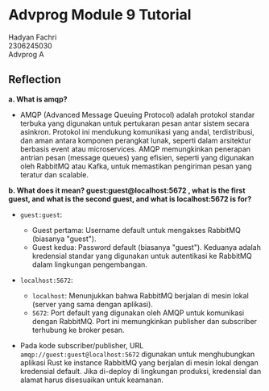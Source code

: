 # Advprog Module 9 Tutorial
Hadyan Fachri\
2306245030\
Advprog A

## Reflection
**a. What is amqp?**
- AMQP (Advanced Message Queuing Protocol) adalah protokol standar terbuka yang digunakan untuk pertukaran pesan antar sistem secara asinkron. Protokol ini mendukung komunikasi yang andal, terdistribusi, dan aman antara komponen perangkat lunak, seperti dalam arsitektur berbasis event atau microservices. AMQP memungkinkan penerapan antrian pesan (message queues) yang efisien, seperti yang digunakan oleh RabbitMQ atau Kafka, untuk memastikan pengiriman pesan yang teratur dan scalable.

**b. What does it mean? guest:guest@localhost:5672 , what is the first guest, and what is the second guest, and what is localhost:5672 is for?**
- `guest:guest`:
    - Guest pertama: Username default untuk mengakses RabbitMQ (biasanya "guest").
    - Guest kedua: Password default (biasanya "guest").
    Keduanya adalah kredensial standar yang digunakan untuk autentikasi ke RabbitMQ dalam lingkungan pengembangan.

- `localhost:5672`:
    - `localhost`: Menunjukkan bahwa RabbitMQ berjalan di mesin lokal (server yang sama dengan aplikasi). 
    - `5672`: Port default yang digunakan oleh AMQP untuk komunikasi dengan RabbitMQ. Port ini memungkinkan publisher dan subscriber terhubung ke broker pesan.

- Pada kode subscriber/publisher, URL `amqp://guest:guest@localhost:5672` digunakan untuk menghubungkan aplikasi Rust ke instance RabbitMQ yang berjalan di mesin lokal dengan kredensial default. Jika di-deploy di lingkungan produksi, kredensial dan alamat harus disesuaikan untuk keamanan.